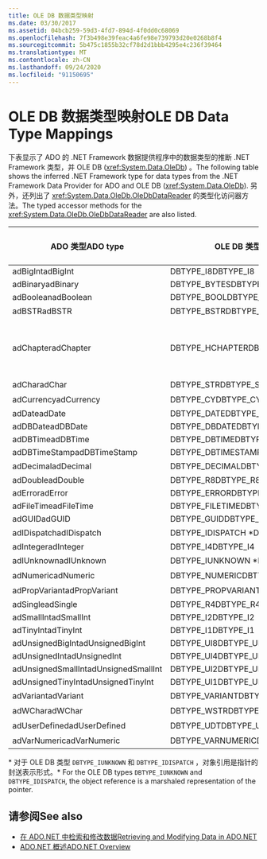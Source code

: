 ```yaml
---
title: OLE DB 数据类型映射
ms.date: 03/30/2017
ms.assetid: 04bcb259-59d3-4fd7-894d-4f0dd0c68069
ms.openlocfilehash: 7f3b498e39feac4a6fe98e739793d20e0268b8f4
ms.sourcegitcommit: 5b475c1855b32cf78d2d1bbb4295e4c236f39464
ms.translationtype: MT
ms.contentlocale: zh-CN
ms.lasthandoff: 09/24/2020
ms.locfileid: "91150695"
---
```

# <a name="ole-db-data-type-mappings"></a><span data-ttu-id="ce382-102">OLE DB 数据类型映射</span><span class="sxs-lookup"><span data-stu-id="ce382-102">OLE DB Data Type Mappings</span></span>

<span data-ttu-id="ce382-103">下表显示了 ADO 的 .NET Framework 数据提供程序中的数据类型的推断 .NET Framework 类型，并 OLE DB (<xref:System.Data.OleDb>) 。</span><span class="sxs-lookup"><span data-stu-id="ce382-103">The following table shows the inferred .NET Framework type for data types from the .NET Framework Data Provider for ADO and OLE DB (<xref:System.Data.OleDb>).</span></span> <span data-ttu-id="ce382-104">另外，还列出了 <xref:System.Data.OleDb.OleDbDataReader> 的类型化访问器方法。</span><span class="sxs-lookup"><span data-stu-id="ce382-104">The typed accessor methods for the <xref:System.Data.OleDb.OleDbDataReader> are also listed.</span></span>  
  
|<span data-ttu-id="ce382-105">ADO 类型</span><span class="sxs-lookup"><span data-stu-id="ce382-105">ADO type</span></span>|<span data-ttu-id="ce382-106">OLE DB 类型</span><span class="sxs-lookup"><span data-stu-id="ce382-106">OLE DB type</span></span>|<span data-ttu-id="ce382-107">.NET Framework 类型</span><span class="sxs-lookup"><span data-stu-id="ce382-107">.NET Framework type</span></span>|<span data-ttu-id="ce382-108">.NET Framework 类型化访问器</span><span class="sxs-lookup"><span data-stu-id="ce382-108">.NET Framework typed accessor</span></span>|  
|--------------|-----------------|----------------------------------------------------------------------|--------------------------------------------------------------------------------|  
|<span data-ttu-id="ce382-109">adBigInt</span><span class="sxs-lookup"><span data-stu-id="ce382-109">adBigInt</span></span>|<span data-ttu-id="ce382-110">DBTYPE_I8</span><span class="sxs-lookup"><span data-stu-id="ce382-110">DBTYPE_I8</span></span>|<span data-ttu-id="ce382-111">Int64</span><span class="sxs-lookup"><span data-stu-id="ce382-111">Int64</span></span>|<span data-ttu-id="ce382-112">GetInt64()</span><span class="sxs-lookup"><span data-stu-id="ce382-112">GetInt64()</span></span>|  
|<span data-ttu-id="ce382-113">adBinary</span><span class="sxs-lookup"><span data-stu-id="ce382-113">adBinary</span></span>|<span data-ttu-id="ce382-114">DBTYPE_BYTES</span><span class="sxs-lookup"><span data-stu-id="ce382-114">DBTYPE_BYTES</span></span>|<span data-ttu-id="ce382-115">Byte[]</span><span class="sxs-lookup"><span data-stu-id="ce382-115">Byte[]</span></span>|<span data-ttu-id="ce382-116">GetBytes()</span><span class="sxs-lookup"><span data-stu-id="ce382-116">GetBytes()</span></span>|  
|<span data-ttu-id="ce382-117">adBoolean</span><span class="sxs-lookup"><span data-stu-id="ce382-117">adBoolean</span></span>|<span data-ttu-id="ce382-118">DBTYPE_BOOL</span><span class="sxs-lookup"><span data-stu-id="ce382-118">DBTYPE_BOOL</span></span>|<span data-ttu-id="ce382-119">Boolean</span><span class="sxs-lookup"><span data-stu-id="ce382-119">Boolean</span></span>|<span data-ttu-id="ce382-120">GetBoolean()</span><span class="sxs-lookup"><span data-stu-id="ce382-120">GetBoolean()</span></span>|  
|<span data-ttu-id="ce382-121">adBSTR</span><span class="sxs-lookup"><span data-stu-id="ce382-121">adBSTR</span></span>|<span data-ttu-id="ce382-122">DBTYPE_BSTR</span><span class="sxs-lookup"><span data-stu-id="ce382-122">DBTYPE_BSTR</span></span>|<span data-ttu-id="ce382-123">字符串</span><span class="sxs-lookup"><span data-stu-id="ce382-123">String</span></span>|<span data-ttu-id="ce382-124">GetString()</span><span class="sxs-lookup"><span data-stu-id="ce382-124">GetString()</span></span>|  
|<span data-ttu-id="ce382-125">adChapter</span><span class="sxs-lookup"><span data-stu-id="ce382-125">adChapter</span></span>|<span data-ttu-id="ce382-126">DBTYPE_HCHAPTER</span><span class="sxs-lookup"><span data-stu-id="ce382-126">DBTYPE_HCHAPTER</span></span>|<span data-ttu-id="ce382-127">通过 `DataReader` 支持。</span><span class="sxs-lookup"><span data-stu-id="ce382-127">Supported through the `DataReader`.</span></span> <span data-ttu-id="ce382-128">请参阅 [使用 DataReader 检索数据](retrieving-data-using-a-datareader.md)。</span><span class="sxs-lookup"><span data-stu-id="ce382-128">See [Retrieving Data Using a DataReader](retrieving-data-using-a-datareader.md).</span></span>|<span data-ttu-id="ce382-129">GetValue()</span><span class="sxs-lookup"><span data-stu-id="ce382-129">GetValue()</span></span>|  
|<span data-ttu-id="ce382-130">adChar</span><span class="sxs-lookup"><span data-stu-id="ce382-130">adChar</span></span>|<span data-ttu-id="ce382-131">DBTYPE_STR</span><span class="sxs-lookup"><span data-stu-id="ce382-131">DBTYPE_STR</span></span>|<span data-ttu-id="ce382-132">字符串</span><span class="sxs-lookup"><span data-stu-id="ce382-132">String</span></span>|<span data-ttu-id="ce382-133">GetString()</span><span class="sxs-lookup"><span data-stu-id="ce382-133">GetString()</span></span>|  
|<span data-ttu-id="ce382-134">adCurrency</span><span class="sxs-lookup"><span data-stu-id="ce382-134">adCurrency</span></span>|<span data-ttu-id="ce382-135">DBTYPE_CY</span><span class="sxs-lookup"><span data-stu-id="ce382-135">DBTYPE_CY</span></span>|<span data-ttu-id="ce382-136">小数</span><span class="sxs-lookup"><span data-stu-id="ce382-136">Decimal</span></span>|<span data-ttu-id="ce382-137">GetDecimal()</span><span class="sxs-lookup"><span data-stu-id="ce382-137">GetDecimal()</span></span>|  
|<span data-ttu-id="ce382-138">adDate</span><span class="sxs-lookup"><span data-stu-id="ce382-138">adDate</span></span>|<span data-ttu-id="ce382-139">DBTYPE_DATE</span><span class="sxs-lookup"><span data-stu-id="ce382-139">DBTYPE_DATE</span></span>|<span data-ttu-id="ce382-140">DateTime</span><span class="sxs-lookup"><span data-stu-id="ce382-140">DateTime</span></span>|<span data-ttu-id="ce382-141">GetDateTime()</span><span class="sxs-lookup"><span data-stu-id="ce382-141">GetDateTime()</span></span>|  
|<span data-ttu-id="ce382-142">adDBDate</span><span class="sxs-lookup"><span data-stu-id="ce382-142">adDBDate</span></span>|<span data-ttu-id="ce382-143">DBTYPE_DBDATE</span><span class="sxs-lookup"><span data-stu-id="ce382-143">DBTYPE_DBDATE</span></span>|<span data-ttu-id="ce382-144">DateTime</span><span class="sxs-lookup"><span data-stu-id="ce382-144">DateTime</span></span>|<span data-ttu-id="ce382-145">GetDateTime()</span><span class="sxs-lookup"><span data-stu-id="ce382-145">GetDateTime()</span></span>|  
|<span data-ttu-id="ce382-146">adDBTime</span><span class="sxs-lookup"><span data-stu-id="ce382-146">adDBTime</span></span>|<span data-ttu-id="ce382-147">DBTYPE_DBTIME</span><span class="sxs-lookup"><span data-stu-id="ce382-147">DBTYPE_DBTIME</span></span>|<span data-ttu-id="ce382-148">DateTime</span><span class="sxs-lookup"><span data-stu-id="ce382-148">DateTime</span></span>|<span data-ttu-id="ce382-149">GetDateTime()</span><span class="sxs-lookup"><span data-stu-id="ce382-149">GetDateTime()</span></span>|  
|<span data-ttu-id="ce382-150">adDBTimeStamp</span><span class="sxs-lookup"><span data-stu-id="ce382-150">adDBTimeStamp</span></span>|<span data-ttu-id="ce382-151">DBTYPE_DBTIMESTAMP</span><span class="sxs-lookup"><span data-stu-id="ce382-151">DBTYPE_DBTIMESTAMP</span></span>|<span data-ttu-id="ce382-152">DateTime</span><span class="sxs-lookup"><span data-stu-id="ce382-152">DateTime</span></span>|<span data-ttu-id="ce382-153">GetDateTime()</span><span class="sxs-lookup"><span data-stu-id="ce382-153">GetDateTime()</span></span>|  
|<span data-ttu-id="ce382-154">adDecimal</span><span class="sxs-lookup"><span data-stu-id="ce382-154">adDecimal</span></span>|<span data-ttu-id="ce382-155">DBTYPE_DECIMAL</span><span class="sxs-lookup"><span data-stu-id="ce382-155">DBTYPE_DECIMAL</span></span>|<span data-ttu-id="ce382-156">小数</span><span class="sxs-lookup"><span data-stu-id="ce382-156">Decimal</span></span>|<span data-ttu-id="ce382-157">GetDecimal()</span><span class="sxs-lookup"><span data-stu-id="ce382-157">GetDecimal()</span></span>|  
|<span data-ttu-id="ce382-158">adDouble</span><span class="sxs-lookup"><span data-stu-id="ce382-158">adDouble</span></span>|<span data-ttu-id="ce382-159">DBTYPE_R8</span><span class="sxs-lookup"><span data-stu-id="ce382-159">DBTYPE_R8</span></span>|<span data-ttu-id="ce382-160">Double</span><span class="sxs-lookup"><span data-stu-id="ce382-160">Double</span></span>|<span data-ttu-id="ce382-161">GetDouble()</span><span class="sxs-lookup"><span data-stu-id="ce382-161">GetDouble()</span></span>|  
|<span data-ttu-id="ce382-162">adError</span><span class="sxs-lookup"><span data-stu-id="ce382-162">adError</span></span>|<span data-ttu-id="ce382-163">DBTYPE_ERROR</span><span class="sxs-lookup"><span data-stu-id="ce382-163">DBTYPE_ERROR</span></span>|<span data-ttu-id="ce382-164">ExternalException</span><span class="sxs-lookup"><span data-stu-id="ce382-164">ExternalException</span></span>|<span data-ttu-id="ce382-165">GetValue()</span><span class="sxs-lookup"><span data-stu-id="ce382-165">GetValue()</span></span>|  
|<span data-ttu-id="ce382-166">adFileTime</span><span class="sxs-lookup"><span data-stu-id="ce382-166">adFileTime</span></span>|<span data-ttu-id="ce382-167">DBTYPE_FILETIME</span><span class="sxs-lookup"><span data-stu-id="ce382-167">DBTYPE_FILETIME</span></span>|<span data-ttu-id="ce382-168">DateTime</span><span class="sxs-lookup"><span data-stu-id="ce382-168">DateTime</span></span>|<span data-ttu-id="ce382-169">GetDateTime()</span><span class="sxs-lookup"><span data-stu-id="ce382-169">GetDateTime()</span></span>|  
|<span data-ttu-id="ce382-170">adGUID</span><span class="sxs-lookup"><span data-stu-id="ce382-170">adGUID</span></span>|<span data-ttu-id="ce382-171">DBTYPE_GUID</span><span class="sxs-lookup"><span data-stu-id="ce382-171">DBTYPE_GUID</span></span>|<span data-ttu-id="ce382-172">Guid</span><span class="sxs-lookup"><span data-stu-id="ce382-172">Guid</span></span>|<span data-ttu-id="ce382-173">GetGuid()</span><span class="sxs-lookup"><span data-stu-id="ce382-173">GetGuid()</span></span>|  
|<span data-ttu-id="ce382-174">adIDispatch</span><span class="sxs-lookup"><span data-stu-id="ce382-174">adIDispatch</span></span>|<span data-ttu-id="ce382-175">DBTYPE_IDISPATCH \*</span><span class="sxs-lookup"><span data-stu-id="ce382-175">DBTYPE_IDISPATCH \*</span></span>|<span data-ttu-id="ce382-176">对象</span><span class="sxs-lookup"><span data-stu-id="ce382-176">Object</span></span>|<span data-ttu-id="ce382-177">GetValue()</span><span class="sxs-lookup"><span data-stu-id="ce382-177">GetValue()</span></span>|  
|<span data-ttu-id="ce382-178">adInteger</span><span class="sxs-lookup"><span data-stu-id="ce382-178">adInteger</span></span>|<span data-ttu-id="ce382-179">DBTYPE_I4</span><span class="sxs-lookup"><span data-stu-id="ce382-179">DBTYPE_I4</span></span>|<span data-ttu-id="ce382-180">Int32</span><span class="sxs-lookup"><span data-stu-id="ce382-180">Int32</span></span>|<span data-ttu-id="ce382-181">GetInt32()</span><span class="sxs-lookup"><span data-stu-id="ce382-181">GetInt32()</span></span>|  
|<span data-ttu-id="ce382-182">adIUnknown</span><span class="sxs-lookup"><span data-stu-id="ce382-182">adIUnknown</span></span>|<span data-ttu-id="ce382-183">DBTYPE_IUNKNOWN \*</span><span class="sxs-lookup"><span data-stu-id="ce382-183">DBTYPE_IUNKNOWN \*</span></span>|<span data-ttu-id="ce382-184">对象</span><span class="sxs-lookup"><span data-stu-id="ce382-184">Object</span></span>|<span data-ttu-id="ce382-185">GetValue()</span><span class="sxs-lookup"><span data-stu-id="ce382-185">GetValue()</span></span>|  
|<span data-ttu-id="ce382-186">adNumeric</span><span class="sxs-lookup"><span data-stu-id="ce382-186">adNumeric</span></span>|<span data-ttu-id="ce382-187">DBTYPE_NUMERIC</span><span class="sxs-lookup"><span data-stu-id="ce382-187">DBTYPE_NUMERIC</span></span>|<span data-ttu-id="ce382-188">小数</span><span class="sxs-lookup"><span data-stu-id="ce382-188">Decimal</span></span>|<span data-ttu-id="ce382-189">GetDecimal()</span><span class="sxs-lookup"><span data-stu-id="ce382-189">GetDecimal()</span></span>|  
|<span data-ttu-id="ce382-190">adPropVariant</span><span class="sxs-lookup"><span data-stu-id="ce382-190">adPropVariant</span></span>|<span data-ttu-id="ce382-191">DBTYPE_PROPVARIANT</span><span class="sxs-lookup"><span data-stu-id="ce382-191">DBTYPE_PROPVARIANT</span></span>|<span data-ttu-id="ce382-192">对象</span><span class="sxs-lookup"><span data-stu-id="ce382-192">Object</span></span>|<span data-ttu-id="ce382-193">GetValue()</span><span class="sxs-lookup"><span data-stu-id="ce382-193">GetValue()</span></span>|  
|<span data-ttu-id="ce382-194">adSingle</span><span class="sxs-lookup"><span data-stu-id="ce382-194">adSingle</span></span>|<span data-ttu-id="ce382-195">DBTYPE_R4</span><span class="sxs-lookup"><span data-stu-id="ce382-195">DBTYPE_R4</span></span>|<span data-ttu-id="ce382-196">Single</span><span class="sxs-lookup"><span data-stu-id="ce382-196">Single</span></span>|<span data-ttu-id="ce382-197">GetFloat()</span><span class="sxs-lookup"><span data-stu-id="ce382-197">GetFloat()</span></span>|  
|<span data-ttu-id="ce382-198">adSmallInt</span><span class="sxs-lookup"><span data-stu-id="ce382-198">adSmallInt</span></span>|<span data-ttu-id="ce382-199">DBTYPE_I2</span><span class="sxs-lookup"><span data-stu-id="ce382-199">DBTYPE_I2</span></span>|<span data-ttu-id="ce382-200">Int16</span><span class="sxs-lookup"><span data-stu-id="ce382-200">Int16</span></span>|<span data-ttu-id="ce382-201">GetInt16()</span><span class="sxs-lookup"><span data-stu-id="ce382-201">GetInt16()</span></span>|  
|<span data-ttu-id="ce382-202">adTinyInt</span><span class="sxs-lookup"><span data-stu-id="ce382-202">adTinyInt</span></span>|<span data-ttu-id="ce382-203">DBTYPE_I1</span><span class="sxs-lookup"><span data-stu-id="ce382-203">DBTYPE_I1</span></span>|<span data-ttu-id="ce382-204">Byte</span><span class="sxs-lookup"><span data-stu-id="ce382-204">Byte</span></span>|<span data-ttu-id="ce382-205">GetByte()</span><span class="sxs-lookup"><span data-stu-id="ce382-205">GetByte()</span></span>|  
|<span data-ttu-id="ce382-206">adUnsignedBigInt</span><span class="sxs-lookup"><span data-stu-id="ce382-206">adUnsignedBigInt</span></span>|<span data-ttu-id="ce382-207">DBTYPE_UI8</span><span class="sxs-lookup"><span data-stu-id="ce382-207">DBTYPE_UI8</span></span>|<span data-ttu-id="ce382-208">UInt64</span><span class="sxs-lookup"><span data-stu-id="ce382-208">UInt64</span></span>|<span data-ttu-id="ce382-209">GetValue()</span><span class="sxs-lookup"><span data-stu-id="ce382-209">GetValue()</span></span>|  
|<span data-ttu-id="ce382-210">adUnsignedInt</span><span class="sxs-lookup"><span data-stu-id="ce382-210">adUnsignedInt</span></span>|<span data-ttu-id="ce382-211">DBTYPE_UI4</span><span class="sxs-lookup"><span data-stu-id="ce382-211">DBTYPE_UI4</span></span>|<span data-ttu-id="ce382-212">UInt32</span><span class="sxs-lookup"><span data-stu-id="ce382-212">UInt32</span></span>|<span data-ttu-id="ce382-213">GetValue()</span><span class="sxs-lookup"><span data-stu-id="ce382-213">GetValue()</span></span>|  
|<span data-ttu-id="ce382-214">adUnsignedSmallInt</span><span class="sxs-lookup"><span data-stu-id="ce382-214">adUnsignedSmallInt</span></span>|<span data-ttu-id="ce382-215">DBTYPE_UI2</span><span class="sxs-lookup"><span data-stu-id="ce382-215">DBTYPE_UI2</span></span>|<span data-ttu-id="ce382-216">UInt16</span><span class="sxs-lookup"><span data-stu-id="ce382-216">UInt16</span></span>|<span data-ttu-id="ce382-217">GetValue()</span><span class="sxs-lookup"><span data-stu-id="ce382-217">GetValue()</span></span>|  
|<span data-ttu-id="ce382-218">adUnsignedTinyInt</span><span class="sxs-lookup"><span data-stu-id="ce382-218">adUnsignedTinyInt</span></span>|<span data-ttu-id="ce382-219">DBTYPE_UI1</span><span class="sxs-lookup"><span data-stu-id="ce382-219">DBTYPE_UI1</span></span>|<span data-ttu-id="ce382-220">Byte</span><span class="sxs-lookup"><span data-stu-id="ce382-220">Byte</span></span>|<span data-ttu-id="ce382-221">GetByte()</span><span class="sxs-lookup"><span data-stu-id="ce382-221">GetByte()</span></span>|  
|<span data-ttu-id="ce382-222">adVariant</span><span class="sxs-lookup"><span data-stu-id="ce382-222">adVariant</span></span>|<span data-ttu-id="ce382-223">DBTYPE_VARIANT</span><span class="sxs-lookup"><span data-stu-id="ce382-223">DBTYPE_VARIANT</span></span>|<span data-ttu-id="ce382-224">对象</span><span class="sxs-lookup"><span data-stu-id="ce382-224">Object</span></span>|<span data-ttu-id="ce382-225">GetValue()</span><span class="sxs-lookup"><span data-stu-id="ce382-225">GetValue()</span></span>|  
|<span data-ttu-id="ce382-226">adWChar</span><span class="sxs-lookup"><span data-stu-id="ce382-226">adWChar</span></span>|<span data-ttu-id="ce382-227">DBTYPE_WSTR</span><span class="sxs-lookup"><span data-stu-id="ce382-227">DBTYPE_WSTR</span></span>|<span data-ttu-id="ce382-228">字符串</span><span class="sxs-lookup"><span data-stu-id="ce382-228">String</span></span>|<span data-ttu-id="ce382-229">GetString()</span><span class="sxs-lookup"><span data-stu-id="ce382-229">GetString()</span></span>|  
|<span data-ttu-id="ce382-230">adUserDefined</span><span class="sxs-lookup"><span data-stu-id="ce382-230">adUserDefined</span></span>|<span data-ttu-id="ce382-231">DBTYPE_UDT</span><span class="sxs-lookup"><span data-stu-id="ce382-231">DBTYPE_UDT</span></span>|<span data-ttu-id="ce382-232">不支持</span><span class="sxs-lookup"><span data-stu-id="ce382-232">not supported</span></span>||  
|<span data-ttu-id="ce382-233">adVarNumeric</span><span class="sxs-lookup"><span data-stu-id="ce382-233">adVarNumeric</span></span>|<span data-ttu-id="ce382-234">DBTYPE_VARNUMERIC</span><span class="sxs-lookup"><span data-stu-id="ce382-234">DBTYPE_VARNUMERIC</span></span>|<span data-ttu-id="ce382-235">不支持</span><span class="sxs-lookup"><span data-stu-id="ce382-235">not supported</span></span>||  
  
 <span data-ttu-id="ce382-236">\* 对于 OLE DB 类型 `DBTYPE_IUNKNOWN` 和 `DBTYPE_IDISPATCH` ，对象引用是指针的封送表示形式。</span><span class="sxs-lookup"><span data-stu-id="ce382-236">\* For the OLE DB types `DBTYPE_IUNKNOWN` and `DBTYPE_IDISPATCH`, the object reference is a marshaled representation of the pointer.</span></span>  
  
## <a name="see-also"></a><span data-ttu-id="ce382-237">请参阅</span><span class="sxs-lookup"><span data-stu-id="ce382-237">See also</span></span>

- [<span data-ttu-id="ce382-238">在 ADO.NET 中检索和修改数据</span><span class="sxs-lookup"><span data-stu-id="ce382-238">Retrieving and Modifying Data in ADO.NET</span></span>](retrieving-and-modifying-data.md)
- [<span data-ttu-id="ce382-239">ADO.NET 概述</span><span class="sxs-lookup"><span data-stu-id="ce382-239">ADO.NET Overview</span></span>](ado-net-overview.md)

